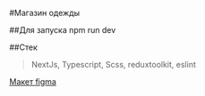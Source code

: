 #Магазин одежды

##Для запуска npm run dev

##Стек
> NextJs, Typescript, Scss, reduxtoolkit, eslint

[Макет figma](https://www.figma.com/file/SV5gkb1dMLDWwQBRqt6FEJ/%D0%BC%D0%B0%D0%B3%D0%B0%D0%B7%D0%B8%D0%BD-%D0%B1%D1%80%D0%B5%D0%BD%D0%B4%D0%BE%D0%B2%D0%BE%D0%B9-%D0%BE%D0%B4%D0%B5%D0%B6%D0%B4%D1%8B?node-id=0%3A1&t=ULHK5TT174Tx8bN4-0)
